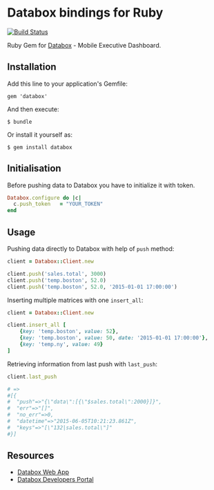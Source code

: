 # Databox bindings for Ruby

[![Build Status][travis-badge]][travis]

Ruby Gem for [Databox](http://databox.com/) - Mobile Executive Dashboard.

## Installation

Add this line to your application's Gemfile:

    gem 'databox'

And then execute:

    $ bundle

Or install it yourself as:

    $ gem install databox

## Initialisation

Before pushing data to Databox you have to initialize it with token.

```ruby
Databox.configure do |c|
  c.push_token   = "YOUR_TOKEN"
end
```

## Usage

Pushing data directly to Databox with help of `push` method:

```ruby
client = Databox::Client.new

client.push('sales.total', 3000)
client.push('temp.boston', 52.0)
client.push('temp.boston', 52.0, '2015-01-01 17:00:00')
```

Inserting multiple matrices with one `insert_all`:

```ruby
client = Databox::Client.new

client.insert_all [
    {key: 'temp.boston', value: 52},
    {key: 'temp.boston', value: 50, date: '2015-01-01 17:00:00'},
    {key: 'temp.ny', value: 49}
]
```

Retrieving information from last push with `last_push`:

```ruby
client.last_push

# =>
#[{
#  "push"=>"{\"data\":[{\"$sales.total\":2000}]}",
#  "err"=>"[]",
#  "no_err"=>0,
#  "datetime"=>"2015-06-05T10:21:23.861Z",
#  "keys"=>"[\"132|sales.total\"]"
#}]
```

## Resources

- [Databox Web App](https://app.databox.com/)
- [Databox Developers Portal](https://developers.databox.com/)


[travis-badge]: https://secure.travis-ci.org/databox/databox-ruby.png?branch=v2
[travis]: http://travis-ci.org/databox/databox-ruby
